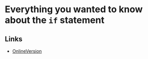 # Everything you wanted to know about the `if` statement

## Links

* [OnlineVersion](https://docs.microsoft.com/en-us/powershell/scripting/learn/deep-dives/everything-about-if?view=powershell-7.2)
